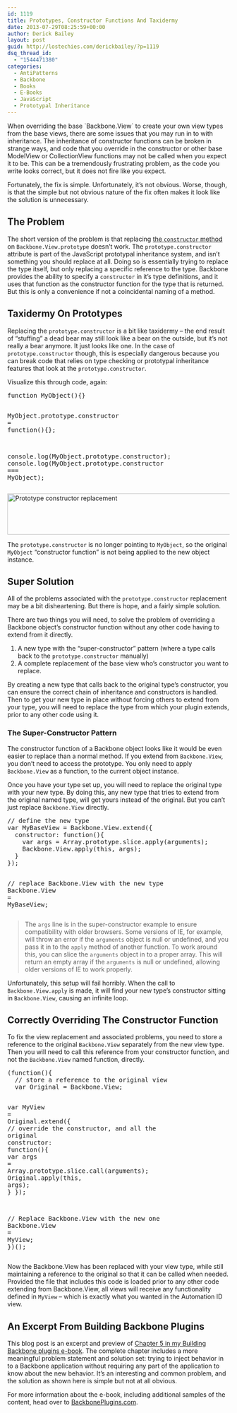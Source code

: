 ```yaml
---
id: 1119
title: Prototypes, Constructor Functions And Taxidermy
date: 2013-07-29T08:25:59+00:00
author: Derick Bailey
layout: post
guid: http://lostechies.com/derickbailey/?p=1119
dsq_thread_id:
  - "1544471380"
categories:
  - AntiPatterns
  - Backbone
  - Books
  - E-Books
  - JavaScript
  - Prototypal Inheritance
---
```

When overriding the base \`Backbone.View\` to create your own view types from the base views, there are some issues that you may run in to with inheritance. The inheritance of constructor functions can be broken in strange ways, and code that you override in the constructor or other base ModelView or CollectionView functions may not be called when you expect it to be. This can be a tremendously frustrating problem, as the code you write looks correct, but it does not fire like you expect.

Fortunately, the fix is simple. Unfortunately, it&#8217;s not obvious. Worse, though, is that the simple but not obvious nature of the fix often makes it look like the solution is unnecessary.

## The Problem

The short version of the problem is that replacing [the `constructor` method](https://developer.mozilla.org/en-US/docs/Web/JavaScript/Reference/Global_Objects/Object/constructor) on `Backbone.View.prototype` doesn&#8217;t work. The `prototype.constructor` attribute is part of the JavaScript prototypal inheritance system, and isn&#8217;t something you should replace at all. Doing so is essentially trying to replace the type itself, but only replacing a specific reference to the type. Backbone provides the ability to specify a `constructor` in it&#8217;s type definitions, and it uses that function as the constructor function for the type that is returned. But this is only a convenience if not a coincidental naming of a method.

## Taxidermy On Prototypes

Replacing the `prototype.constructor` is a bit like taxidermy &#8211; the end result of &#8220;stuffing&#8221; a dead bear may still look like a bear on the outside, but it&#8217;s not really a bear anymore. It just looks like one. In the case of `prototype.constructor` though, this is especially dangerous because you can break code that relies on type checking or prototypal inheritance features that look at the `prototype.constructor`.

Visualize this through code, again:

<div class="highlight">
  <pre><span class="kd">function</span> <span class="nx">MyObject</span><span class="p">(){}</span>

<span class="nx">MyObject</span><span class="p">.</span><span class="nx">prototype</span><span class="p">.</span><span class="nx">constructor</span> <span class="o">=</span> <span class="kd">function</span><span class="p">(){};</span>

<span class="nx">console</span><span class="p">.</span><span class="nx">log</span><span class="p">(</span><span class="nx">MyObject</span><span class="p">.</span><span class="nx">prototype</span><span class="p">.</span><span class="nx">constructor</span><span class="p">);</span>
<span class="nx">console</span><span class="p">.</span><span class="nx">log</span><span class="p">(</span><span class="nx">MyObject</span><span class="p">.</span><span class="nx">prototype</span><span class="p">.</span><span class="nx">constructor</span> <span class="o">===</span> <span class="nx">MyObject</span><span class="p">);</span>
</pre>
</div>

<img src="http://lostechies.com/derickbailey/files/2013/07/prototype_constructor-replacement.png" alt="Prototype constructor replacement" width="600" height="93" border="0" />

The `prototype.constructor` is no longer pointing to `MyObject`, so the original `MyObject` &#8220;constructor function&#8221; is not being applied to the new object instance.

## Super Solution

All of the problems associated with the `prototype.constructor` replacement may be a bit disheartening. But there is hope, and a fairly simple solution.

There are two things you will need, to solve the problem of overriding a Backbone object&#8217;s constructor function without any other code having to extend from it directly.

  1. A new type with the &#8220;super-constructor&#8221; pattern (where a type calls back to the `prototype.constructor` manually)
  2. A complete replacement of the base view who&#8217;s constructor you want to replace.

By creating a new type that calls back to the original type&#8217;s constructor, you can ensure the correct chain of inheritance and constructors is handled. Then to get your new type in place without forcing others to extend from your type, you will need to replace the type from which your plugin extends, prior to any other code using it.

### The Super-Constructor Pattern

The constructor function of a Backbone object looks like it would be even easier to replace than a normal method. If you extend from `Backbone.View`, you don&#8217;t need to access the prototype. You only need to apply `Backbone.View` as a function, to the current object instance.

Once you have your type set up, you will need to replace the original type with your new type. By doing this, any new type that tries to extend from the original named type, will get yours instead of the original. But you can&#8217;t just replace `Backbone.View` directly.

<div class="highlight">
  <pre><span class="c1">// define the new type</span>
<span class="k">var</span> <span class="n">MyBaseView</span> <span class="o">=</span> <span class="n">Backbone</span><span class="p">.</span><span class="n">View</span><span class="p">.</span><span class="n">extend</span><span class="p">({</span>
  <span class="nl">constructor:</span> <span class="k">function</span><span class="p">(){</span>
    <span class="k">var</span> <span class="n">args</span> <span class="o">=</span> <span class="n">Array</span><span class="p">.</span><span class="n">prototype</span><span class="p">.</span><span class="n">slice</span><span class="p">.</span><span class="n">apply</span><span class="p">(</span><span class="n">arguments</span><span class="p">);</span>
    <span class="n">Backbone</span><span class="p">.</span><span class="n">View</span><span class="p">.</span><span class="n">apply</span><span class="p">(</span><span class="k">this</span><span class="p">,</span> <span class="n">args</span><span class="p">);</span>
  <span class="p">}</span>
<span class="p">});</span>

<span class="c1">// replace Backbone.View with the new type</span>
<span class="n">Backbone</span><span class="p">.</span><span class="n">View</span> <span class="o">=</span> <span class="n">MyBaseView</span><span class="p">;</span>
</pre>
</div>

> The `args` line is in the super-constructor example to ensure compatibility with older browsers. Some versions of IE, for example, will throw an error if the `arguments` object is null or undefined, and you pass it in to the `apply` method of another function. To work around this, you can slice the `arguments` object in to a proper array. This will return an empty array if the `arguments` is null or undefined, allowing older versions of IE to work properly.

Unfortunately, this setup will fail horribly. When the call to `Backbone.View.apply` is made, it will find your new type&#8217;s constructor sitting in `Backbone.View`, causing an infinite loop.

## Correctly Overriding The Constructor Function

To fix the view replacement and associated problems, you need to store a reference to the original `Backbone.View` separately from the new view type. Then you will need to call this reference from your constructor function, and not the `Backbone.View` named function, directly.

<div class="highlight">
  <pre><span class="p">(</span><span class="kd">function</span><span class="p">(){</span>
  <span class="c1">// store a reference to the original view</span>
  <span class="kd">var</span> <span class="nx">Original</span> <span class="o">=</span> <span class="nx">Backbone</span><span class="p">.</span><span class="nx">View</span><span class="p">;</span>

  <span class="kd">var</span> <span class="nx">MyView</span> <span class="o">=</span> <span class="nx">Original</span><span class="p">.</span><span class="nx">extend</span><span class="p">({</span>
    <span class="c1">// override the constructor, and all the original</span>
    <span class="nx">constructor</span><span class="o">:</span> <span class="kd">function</span><span class="p">(){</span>
      <span class="kd">var</span> <span class="nx">args</span> <span class="o">=</span> <span class="nb">Array</span><span class="p">.</span><span class="nx">prototype</span><span class="p">.</span><span class="nx">slice</span><span class="p">.</span><span class="nx">call</span><span class="p">(</span><span class="nx">arguments</span><span class="p">);</span>
      <span class="nx">Original</span><span class="p">.</span><span class="nx">apply</span><span class="p">(</span><span class="k">this</span><span class="p">,</span> <span class="nx">args</span><span class="p">);</span>
    <span class="p">}</span>
  <span class="p">});</span>

  <span class="c1">// Replace Backbone.View with the new one</span>
  <span class="nx">Backbone</span><span class="p">.</span><span class="nx">View</span> <span class="o">=</span> <span class="nx">MyView</span><span class="p">;</span>
<span class="p">})();</span>
</pre>
</div>

Now the Backbone.View has been replaced with your view type, while still maintaining a reference to the original so that it can be called when needed. Provided the file that includes this code is loaded prior to any other code extending from Backbone.View, all views will receive any functionality defined in `MyView` &#8211; which is exactly what you wanted in the Automation ID view.

## An Excerpt From Building Backbone Plugins

This blog post is an excerpt and preview of [Chapter 5 in my Building Backbone plugins e-book](http://backboneplugins.com). The complete chapter includes a more meaningful problem statement and solution set: trying to inject behavior in to a Backbone application without requiring any part of the application to know about the new behavior. It&#8217;s an interesting and common problem, and the solution as shown here is simple but not at all obvious. 

For more information about the e-book, including additional samples of the content, head over to [BackbonePlugins.com](http://backboneplugins.com).